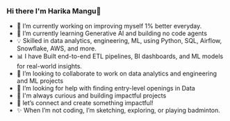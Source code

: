 <table>
  <tr>
    <h3> Hi there I'm Harika Mangu👋</h3>
    <ul>
      <li>🔭 I’m currently working on improving myself 1% better everyday.</li>
      <li>🌱 I’m currently learning Generative AI and building no code agents</li>
      <li>💡 Skilled in data analytics, engineering, ML, using Python, SQL, Airflow, Snowflake, AWS, and more.</li>
      <li>📊 I have Built end-to-end ETL pipelines, BI dashboards, and ML models for real-world insights.</li>
      <li>👯 I’m looking to collaborate to work on data analytics and engineering and ML projects</li>
      <li>🤔 I’m looking for help with finding entry-level openings in Data</li>
      <li>💬 I'm always curious and building impactful projects</li>
      <li>🎯 let’s connect and create something impactful!</li>
      <li>✨ When I’m not coding, I’m sketching, exploring, or playing badminton.</li>
    </ul>
  </tr>
</table>

